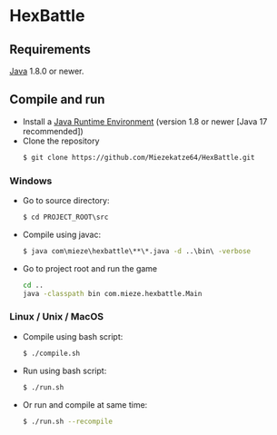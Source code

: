 # HexBattle

## Requirements
[Java](https://www.oracle.com/java/technologies/) 1.8.0 or newer.

## Compile and run
- Install a [Java Runtime Environment](https://www.oracle.com/java/technologies/downloads/) (version 1.8 or newer [Java 17 recommended])
- Clone the repository
    ```sh
    $ git clone https://github.com/Miezekatze64/HexBattle.git
    ```

### Windows
- Go to source directory:
    ```cmd
    $ cd PROJECT_ROOT\src
    ```

- Compile using javac:
    ```cmd
    $ java com\mieze\hexbattle\**\*.java -d ..\bin\ -verbose
    ```

- Go to project root and run the game
    ```cmd
    cd ..
    java -classpath bin com.mieze.hexbattle.Main
    ```

### Linux / Unix / MacOS
- Compile using bash script:
    ```sh
    $ ./compile.sh
    ```

- Run using bash script:
    ```sh
    $ ./run.sh
    ```

- Or run and compile at same time:
    ```sh
    $ ./run.sh --recompile
    ```
